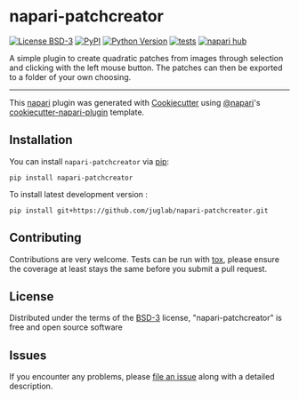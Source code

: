 # napari-patchcreator

[![License BSD-3](https://img.shields.io/pypi/l/napari-patchcreator.svg?color=green)](https://github.com/juglab/napari-patchcreator/raw/main/LICENSE)
[![PyPI](https://img.shields.io/pypi/v/napari-patchcreator.svg?color=green)](https://pypi.org/project/napari-patchcreator)
[![Python Version](https://img.shields.io/pypi/pyversions/napari-patchcreator.svg?color=green)](https://python.org)
[![tests](https://github.com/juglab/napari-patchcreator/workflows/tests/badge.svg)](https://github.com/juglab/napari-patchcreator/actions)
[![napari hub](https://img.shields.io/endpoint?url=https://api.napari-hub.org/shields/napari-patchcreator)](https://napari-hub.org/plugins/napari-patchcreator)

A simple plugin to create quadratic patches from images through selection and clicking with the left mouse button.
The patches can then be exported to a folder of your own choosing.

----------------------------------

This [napari] plugin was generated with [Cookiecutter] using [@napari]'s [cookiecutter-napari-plugin] template.

<!--
Don't miss the full getting started guide to set up your new package:
https://github.com/napari/cookiecutter-napari-plugin#getting-started

and review the napari docs for plugin developers:
https://napari.org/stable/plugins/index.html
-->

## Installation

You can install `napari-patchcreator` via [pip]:

    pip install napari-patchcreator



To install latest development version :

    pip install git+https://github.com/juglab/napari-patchcreator.git


## Contributing

Contributions are very welcome. Tests can be run with [tox], please ensure
the coverage at least stays the same before you submit a pull request.

## License

Distributed under the terms of the [BSD-3] license,
"napari-patchcreator" is free and open source software

## Issues

If you encounter any problems, please [file an issue] along with a detailed description.

[napari]: https://github.com/napari/napari
[Cookiecutter]: https://github.com/audreyr/cookiecutter
[@napari]: https://github.com/napari
[MIT]: http://opensource.org/licenses/MIT
[BSD-3]: http://opensource.org/licenses/BSD-3-Clause
[GNU GPL v3.0]: http://www.gnu.org/licenses/gpl-3.0.txt
[GNU LGPL v3.0]: http://www.gnu.org/licenses/lgpl-3.0.txt
[Apache Software License 2.0]: http://www.apache.org/licenses/LICENSE-2.0
[Mozilla Public License 2.0]: https://www.mozilla.org/media/MPL/2.0/index.txt
[cookiecutter-napari-plugin]: https://github.com/napari/cookiecutter-napari-plugin

[file an issue]: https://github.com/juglab/napari-patchcreator/issues

[napari]: https://github.com/napari/napari
[tox]: https://tox.readthedocs.io/en/latest/
[pip]: https://pypi.org/project/pip/
[PyPI]: https://pypi.org/

